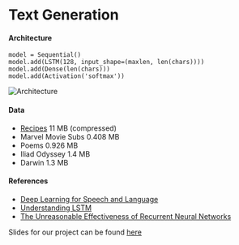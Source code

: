 # Text Generation

#### Architecture

```
model = Sequential()
model.add(LSTM(128, input_shape=(maxlen, len(chars))))
model.add(Dense(len(chars)))
model.add(Activation('softmax'))
```
![Architecture](https://pp.vk.me/c638224/v638224173/215ac/Dav5JGiBfUo.jpg "Architecture")

#### Data
- [Recipes](http://www.ffts.com/recipes.htm) 11 MB (compressed)
- Marvel Movie Subs 0.408 MB
- Poems 0.926 MB
- Iliad Odyssey 1.4 MB
- Darwin 1.3 MB

#### References
- [Deep Learning for Speech and Language](https://telecombcn-dl.github.io/2017-dlsl/)
- [Understanding LSTM](http://colah.github.io/posts/2015-08-Understanding-LSTMs/)
- [The Unreasonable Effectiveness of Recurrent Neural Networks](http://karpathy.github.io/2015/05/21/rnn-effectiveness/)

Slides for our project can be found [here](https://docs.google.com/presentation/d/1sTySL7mtvsF3S0tOxSmpnh0tlorLkxpwfCR29ysxENQ/edit?usp=sharing)
